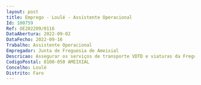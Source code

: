 ```yaml
--- 
layout: post
title: Emprego - Loulé - Assistente Operacional
Id: 100759
Ref: OE202209/0116
DataAbertura: 2022-09-02
DataFecho: 2022-09-16
Trabalho: Assistente Operacional
Empregador: Junta de Freguesia de Ameixial
Descricao: Assegurar os serviços de transporte VDTD e viaturas da Freguesia, efetuar a limpeza, manutenção e conservação dos espaços verdes, assegurar os serviços inerentes do cemitério (limpeza, manutenção e abertura de covais exumação inumação e pequenas obras de reparação), limpeza e manutenção das vias públicas, limpar valetas, compor bermas, desobstruir aquedutos e sistemas de drenagem de águas pluviais  executar corte em arvores existentes nas bermas das estradas e outros espaços públicos  limpeza dos edifícios da autarquia, do espaço da feira, espaços verdes e extirpação de ervas, executar pequenas obras, manejar equipamentos, ferramentas e utensílios manuais ou elétricos, essenciais à execução dos trabalhos, colaborar nas atividades organizadas pela Freguesia Responsabilidade pelos equipamentos sob sua guarda e pela sua correta utilização.
CodigoPostal: 8100-050 AMEIXIAL
Concelho: Loulé
Distrito: Faro
--- 
```

